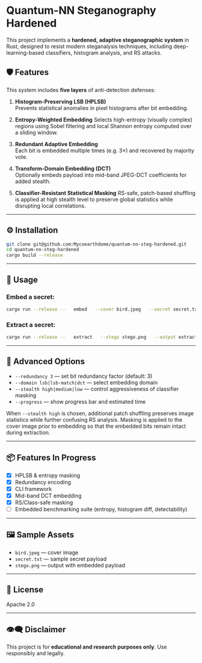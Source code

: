 # Quantum-NN Steganography Hardened

This project implements a **hardened, adaptive steganographic system** in Rust, designed to resist modern steganalysis techniques, including deep-learning-based classifiers, histogram analysis, and RS attacks.

## 🛡 Features

This system includes **five layers** of anti-detection defenses:

1. **Histogram-Preserving LSB (HPLSB)**  
   Prevents statistical anomalies in pixel histograms after bit embedding.

2. **Entropy-Weighted Embedding**
   Selects high-entropy (visually complex) regions using Sobel filtering and
   local Shannon entropy computed over a sliding window.

3. **Redundant Adaptive Embedding**  
   Each bit is embedded multiple times (e.g. 3×) and recovered by majority vote.

4. **Transform-Domain Embedding (DCT)**  
   Optionally embeds payload into mid-band JPEG-DCT coefficients for added stealth.

5. **Classifier-Resistant Statistical Masking**
   RS-safe, patch-based shuffling is applied at high stealth level to preserve global statistics while disrupting local correlations.

---

## ⚙ Installation

```bash
git clone git@github.com:Mycoearthdome/quantum-nn-steg-hardened.git
cd quantum-nn-steg-hardened
cargo build --release
```

---

## 🚀 Usage

### Embed a secret:

```bash
cargo run --release --   embed   --cover bird.jpeg   --secret secret.txt   --output stego.png   --password "your-passphrase"
```

### Extract a secret:

```bash
cargo run --release --   extract   --stego stego.png   --output extracted_secret.txt   --password "your-passphrase"
```

---

## 🧠 Advanced Options

- `--redundancy 3` — set bit redundancy factor (default: 3)
- `--domain lsb|lsb-match|dct` — select embedding domain
- `--stealth high|medium|low` — control aggressiveness of classifier masking
 - `--progress` — show progress bar and estimated time

When `--stealth high` is chosen, additional patch shuffling preserves image statistics while further confusing RS analysis.
Masking is applied to the cover image prior to embedding so that the embedded
bits remain intact during extraction.

---

## 📦 Features In Progress

- [x] HPLSB & entropy masking
- [x] Redundancy encoding
- [x] CLI framework
- [x] Mid-band DCT embedding
- [x] RS/Class-safe masking
- [ ] Embedded benchmarking suite (entropy, histogram diff, detectability)

---

## 🖼 Sample Assets

- `bird.jpeg` — cover image
- `secret.txt` — sample secret payload
- `stego.png` — output with embedded payload

---

## 📜 License

Apache 2.0

---

## 👁️‍🗨️ Disclaimer

This project is for **educational and research purposes only**. Use responsibly and legally.
